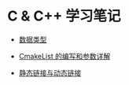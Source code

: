 # C & C++ 学习笔记

- [数据类型](base/struct.md)

- [CmakeList 的编写和参数详解](build/CMakeLists.md)
- [静态链接与动态链接](build/link.md)
